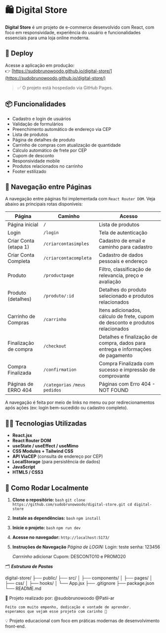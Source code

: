# 🛍️ Digital Store

**Digital Store** é um projeto de e-commerce desenvolvido com React, com foco em responsividade, experiência do usuário e funcionalidades essenciais para uma loja online moderna.

## 🔗 Deploy

Acesse a aplicação em produção:  
👉 [https://sudobrunowoodo.github.io/digital-store/](https://sudobrunowoodo.github.io/digital-store/)

> ✅ O projeto está hospedado via GitHub Pages.

## 📦 Funcionalidades

- Cadastro e login de usuários
- Validação de formulários
- Preenchimento automático de endereço via CEP
- Lista de produtos
- Página de detalhes de produto
- Carrinho de compras com atualização de quantidade
- Cálculo automático de frete por CEP
- Cupom de desconto
- Responsividade mobile
- Produtos relacionados no carrinho
- Footer estilizado

## 🧭 Navegação entre Páginas

A navegação entre páginas foi implementada com `React Router DOM`. Veja abaixo as principais rotas disponíveis:

| Página                    | Caminho                          | Acesso                                     
|---------------------------|----------------------------------|--------------------------------------------
| Página inicial            | `/`                              | Lista de produtos                          
| Login                     | `/login`                         | Tela de autenticação                       
| Criar Conta (etapa 1)     | `/criarcontasimples`             | Cadastro de email e caminho para cadastro                  
| Criar Conta Completa      | `/criarcontacompleta`            | Cadastro de dados pessoais e endereço 
| Produto                   | `/productpage`                   | Filtro, classificação de relevancia, preço e avaliação
| Produto (detalhes)        | `/produto/:id`                   | Detalhes do produto selecionado e produtos relacionados          
| Carrinho de Compras       | `/carrinho`                      | Itens adicionados, cálculo de frete, cupom de desconto e produtos relacionados       
| Finalização de compra     | `/checkout`                      | Detalhes e finalização de compra, dados para entrega e informações de pagamento  
| Compra Finalizada         | `/confirmation`                  | Compra Finalizada com sucesso e impressão de comprovante
| Páginas de ERRO 404       | `/categorias` `/meus pedidos`    | Páginas com Erro 404 - NOT FOUND 


A navegação é feita por meio de links no menu ou por redirecionamentos após ações (ex: login bem-sucedido ou cadastro completo).

## 🧑‍💻 Tecnologias Utilizadas

- **React.jsx**
- **React Router DOM**
- **useState / useEffect / useMimo**
- **CSS Modules + Tailwind CSS**
- **API ViaCEP** (consulta de endereço por CEP)
- **LocalStorage** (para persistência de dados)
- **JavaScript**
- **HTML5 / CSS3**

## 🚀 Como Rodar Localmente

1. **Clone o repositório:**
   `bash`
   `git clone https://github.com/sudobrunowoodo/digital-store.git
   cd digital-store`

2. **Instale as dependências:**
  `bash`
  `npm install`

3. **Inicie o projeto:**
  `bash`
  `npm run dev`

4. **Acesse no navegador:**
  `http://localhost:5173/`

5. **Instruções de Navegação**
   *Página de LOGIN:*
     Login: teste
     senha: 123456

   *Carrrinho*
     adicionar Cupom: DESCONTO10 e PROMO20
         

🗂️ ***Estrutura de Pastas***

  digital-store/
  ├── public/
  ├── src/
  │   ├── components/
  │   ├── pages/
  │   ├── css/
  │   ├── hooks/
  │   └── App.jsx
  ├── .gitignore
  ├── package.json
  └── README.md

👥 Projeto realizado por: 
    @sudobrunowoodo
    @Patii-ar

    Feito com muito empenho, dedicação e vontade de aprender. 
    esperamos que vejam esse projeto com carinho 🤝

💡 Projeto educacional com foco em práticas modernas de desenvolvimento front-end.
